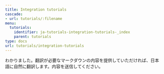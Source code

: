 ```yaml
---
title: Integration tutorials
cascade:
- url: tutorials/:filename
menu:
  tutorials:
    identifier: ja-tutorials-integration-tutorials-_index
    parent: tutorials
type: docs
url: tutorials/integration-tutorials
---
```


わかりました。翻訳が必要なマークダウンの内容を提供していただければ、日本語に自然に翻訳します。内容を送信してください。